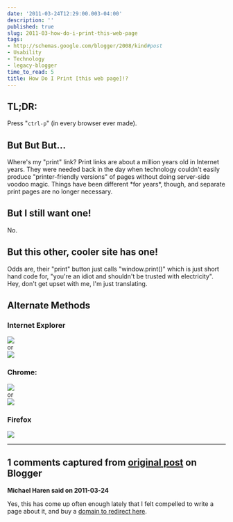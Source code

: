 ```yaml
---
date: '2011-03-24T12:29:00.003-04:00'
description: ''
published: true
slug: 2011-03-how-do-i-print-this-web-page
tags:
- http://schemas.google.com/blogger/2008/kind#post
- Usability
- Technology
- legacy-blogger
time_to_read: 5
title: How Do I Print [this web page]!?
---
```


<div class="dialog">
<div>
<h2>
TL;DR:</h2>
</div>
<div>
Press "<code>ctrl-p</code>" (in every browser ever made).
</div>
<div>
<h2>
But But But...</h2>
</div>
<div>
Where's my "print" link? Print links are about a million years old in Internet years. 
 They were needed back in the day when technology couldn't easily produce 
 "printer-friendly versions" of pages without doing server-side voodoo magic. 
 Things have been different&nbsp;*for years*, though, and separate print 
 pages are no longer necessary.&nbsp;
</div>
<div>
<h2>
But I still want one!</h2>
</div>
<div>
No.
</div>
<div>
<h2>
But this other, cooler site has one!</h2>
</div>
<div>
Odds are, their "print" button just calls "window.print()" which is 
 just short hand code for, "you're an idiot and shouldn't be trusted 
 with electricity".
</div>
<div>
Hey, don't get upset with me, I'm just translating.
</div>
<div>
<h2>
Alternate Methods</h2>
</div>
<div>
<h3>
Internet Explorer</h3>
</div>
<div>
<img border="0" src="https://lh5.googleusercontent.com/-YFN2F2-ihgo/TYpsGTuxUhI/AAAAAAAABfE/v45MA_Q48PE/s320/ie-file-print.png" />
</div>
<div>
or
</div>
<div>
<img border="0" src="https://lh6.googleusercontent.com/-7IydI5Zog1A/TYpsGacmUoI/AAAAAAAABfI/xHaC7L8FnC8/s320/ie-right-click.png" />
</div>
<div>
<h3>
Chrome:</h3>
</div>
<div>
<img border="0" src="https://lh5.googleusercontent.com/-K-8-bwRN6JU/TYpsG7x_YkI/AAAAAAAABfM/d1S5YMO9oHc/s320/chrome-file-print.png" />
</div>
<div>
or</div>
<div>
<img border="0" src="https://lh3.googleusercontent.com/-8O8TUn7dK5U/TYpsHBAMW0I/AAAAAAAABfQ/9XOFK9yZEA0/s320/chrome-right-click.png" />
</div>
<div>
<h3>
Firefox</h3>
</div>
<div>
<img border="0" src="https://lh4.googleusercontent.com/-WEiI1mbF-CQ/TYp5HI-5JkI/AAAAAAAABfU/HJUfRnpSsGo/s320/firefox-file-print.png" />
</div>
</div>

---

## 1 comments captured from [original post](https://blog.wassupy.com/2011/03/how-do-i-print-this-web-page.html) on Blogger

**Michael Haren said on 2011-03-24**

Yes, this has come up often enough lately that I felt compelled to write a page about it, and buy a <a href="http://www.howdoiprint.com" rel="nofollow">domain to redirect here</a>.

